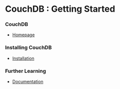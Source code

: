 # CouchDB : Getting Started

### CouchDB
- [Homepage](http://couchdb.apache.org/)

### Installing CouchDB
- [Installation](https://docs.couchdb.org/en/stable/install/index.html)

### Further Learning
- [Documentation](https://docs.couchdb.org/en/stable/intro/index.html)


